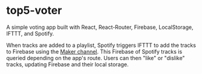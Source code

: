 # top5-voter

A simple voting app built with React, React-Router, Firebase, LocalStorage, IFTTT, and Spotify.

When tracks are added to a playlist, Spotify triggers IFTTT to add the tracks to Firebase using the [Maker channel](https://ifttt.com/maker). This Firebase of Spotify tracks is queried depending on the app's route. Users can then "like" or "dislike" tracks, updating Firebase and their local storage.